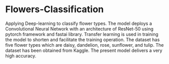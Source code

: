 # Flowers-Classification
Applying Deep-learning to classify flower types. The model deploys a Convolutional Neural Network with an architecture of ResNet-50 using pytorch framework and fastai library. Transfer learning is used in training the model to shorten and facilitate the training operation. The dataset has five flower types which are daisy, dandelion, rose, sunflower, and tulip. The dataset has been obtained from Kaggle. The present model delivers a very high accuracy.
